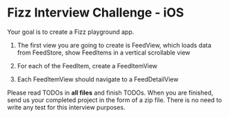 # Fizz Interview Challenge - iOS
Your goal is to create a Fizz playground app.
 1) The first view you are going to create is FeedView, which loads data from FeedStore, show FeedItems in a vertical scrollable view
 
 2) For each of the FeedItem, create a FeedItemView
 
 3) Each FeedItemView should navigate to a FeedDetailView
 
Please read TODOs in **all files** and finish TODOs. When you are finished, send us your completed project in the form of a zip file. There is no need to write any test for this interview purposes.
